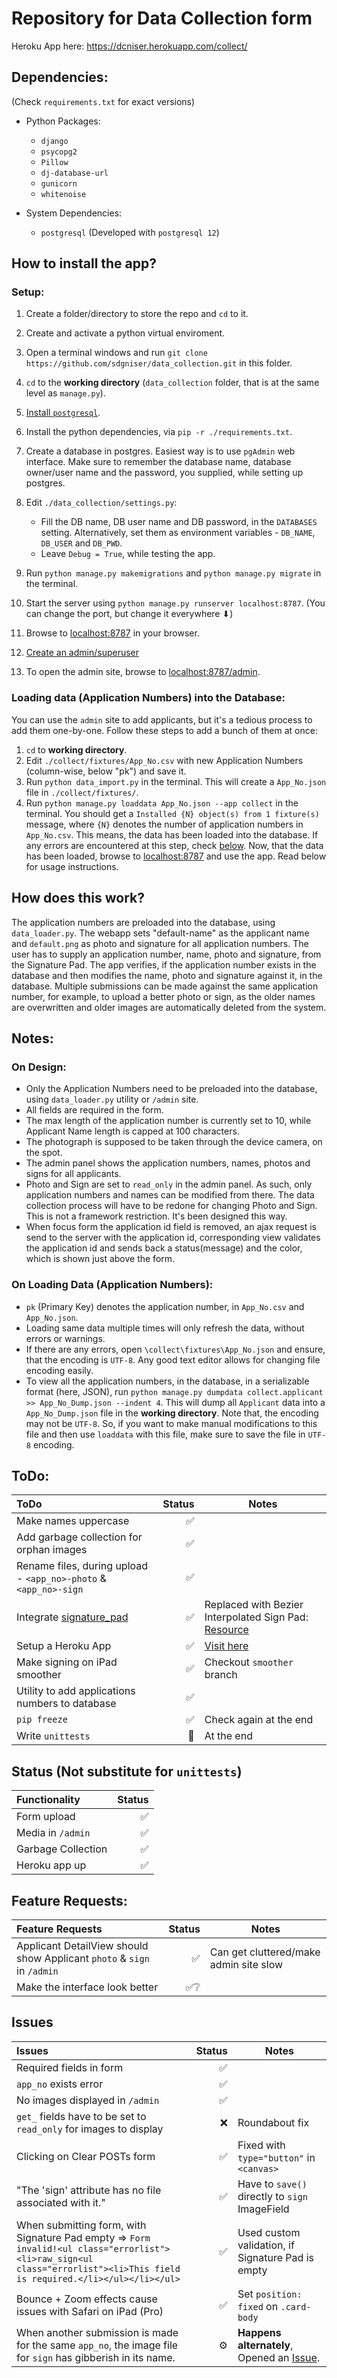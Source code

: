 # Repository for Data Collection form

Heroku App here: https://dcniser.herokuapp.com/collect/

## Dependencies:
(Check `requirements.txt` for exact versions)

* Python Packages:
  * `django`
  * `psycopg2`
  * `Pillow`
  * `dj-database-url`
  * `gunicorn`
  * `whitenoise`

* System Dependencies:
  * `postgresql` (Developed with `postgresql 12`)


## How to install the app?

### Setup:
1. Create a folder/directory to store the repo and `cd` to it.
2. Create and activate a python virtual enviroment.
3. Open a terminal windows and run `git clone https://github.com/sdgniser/data_collection.git` in this folder.
4. `cd` to the **working directory** (`data_collection` folder, that is at the same level as `manage.py`).
5. [Install `postgresql`](https://www.postgresql.org/download/).
6. Install the python dependencies, via `pip -r ./requirements.txt`.
7. Create a database in postgres. Easiest way is to use `pgAdmin` web interface. Make sure to remember the database name, database owner/user name and the password, you supplied, while setting up postgres.
8. Edit `./data_collection/settings.py`:
   * Fill the DB name, DB user name and DB password, in the `DATABASES` setting. Alternatively, set them as environment variables - `DB_NAME`, `DB_USER` and `DB_PWD`.
   * Leave `Debug = True`, while testing the app.

9.  Run `python manage.py makemigrations` and `python manage.py migrate` in the terminal.
10. Start the server using `python manage.py runserver localhost:8787`. (You can change the port, but change it everywhere ⬇)
11. Browse to [localhost:8787](localhost:8787) in your browser.
12. [Create an admin/superuser](https://docs.djangoproject.com/en/3.0/intro/tutorial02/#creating-an-admin-user)
13. To open the admin site, browse to [localhost:8787/admin](localhost:8787/admin).

### Loading data (Application Numbers) into the Database:

You can use the `admin` site to add applicants, but it's a tedious process to add them one-by-one. Follow these steps to add a bunch of them at once:

1. `cd` to **working directory**.
2. Edit `./collect/fixtures/App_No.csv` with new Application Numbers (column-wise, below "pk") and save it.
3. Run `python data_import.py` in the terminal. This will create a `App_No.json` file in `./collect/fixtures/`.
4. Run `python manage.py loaddata App_No.json --app collect` in the terminal. You should get a `Installed {N} object(s) from 1 fixture(s)` message, where `{N}` denotes the number of application numbers in `App_No.csv`. This means, the data has been loaded into the database. If any errors are encountered at this step, check [below](#on-loading-data-application-numbers).
Now, that the data has been loaded, browse to [localhost:8787](localhost:8787) and use the app. Read below for usage instructions.


## How does this work?

The application numbers are preloaded into the database, using `data_loader.py`. The webapp sets "default-name" as the applicant name and `default.png` as photo and signature for all application numbers. The user has to supply an application number, name, photo and signature, from the Signature Pad. The app verifies, if the application number exists in the database and then modifies the name, photo and signature against it, in the database. Multiple submissions can be made against the same application number, for example, to upload a better photo or sign, as the older names are overwritten and older images are automatically deleted from the system.


## Notes:

### On Design:
* Only the Application Numbers need to be preloaded into the database, using `data_loader.py` utility or `/admin` site.
* All fields are required in the form.
* The max length of the application number is currently set to 10, while Applicant Name length is capped at 100 characters.
* The photograph is supposed to be taken through the device camera, on the spot.
* The admin panel shows the application numbers, names, photos and signs for all applicants.
* Photo and Sign are set to `read_only` in the admin panel. As such, only application numbers and names can be modified from there. The data collection process will have to be redone for changing Photo and Sign. This is not a framework restriction. It's been designed this way.
* When focus form the application id field is removed, an ajax request is send to the server with the application id, corresponding view validates the application id and sends back a status(message) and the color, which is shown just above the form.

### On Loading Data (Application Numbers):
* `pk` (Primary Key) denotes the application number, in `App_No.csv` and `App_No.json`.
* Loading same data multiple times will only refresh the data, without errors or warnings.
* If there are any errors, open `\collect\fixtures\App_No.json` and ensure, that the encoding is `UTF-8`. Any good text editor allows for changing file encoding easily.
* To view all the application numbers, in the database, in a serializable format (here, JSON), run `python manage.py dumpdata collect.applicant >> App_No_Dump.json --indent 4`. This will dump all `Applicant` data into a `App_No_Dump.json` file in the **working directory**. Note that, the encoding may not be `UTF-8`. So, if you want to make manual modifications to this file and then use `loaddata` with this file, make sure to save the file in `UTF-8` encoding.


## ToDo:

| ToDo | Status | Notes |
|:---|---:|---|
| Make names uppercase | ✅ | |
| Add garbage collection for orphan images | ✅ | |
| Rename files, during upload - `<app_no>-photo` & `<app_no>-sign` | ✅ | |
| Integrate [signature_pad](https://github.com/szimek/signature_pad) | ✅ | Replaced with Bezier Interpolated Sign Pad: [Resource](https://github.com/thread-pond/signature-pad) |
| Setup a Heroku App | ✅ | [Visit here](https://dcniser.herokuapp.com/collect/) |
| Make signing on iPad smoother | ✅ | Checkout `smoother` branch |
| Utility to add applications numbers to database | ✅ | |
| `pip freeze` | ✅ | Check again at the end |
| Write `unittests` | 👀 | At the end |

## Status (Not substitute for `unittests`)

| Functionality | Status |
|:---|---:|
| Form upload | ✅ |
| Media in `/admin` | ✅ |
| Garbage Collection | ✅ |
| Heroku app up | ✅ |

## Feature Requests:

| Feature Requests | Status | Notes |
|:---|---:|---|
| Applicant DetailView should show Applicant `photo` & `sign` in `/admin` | ✅ | Can get cluttered/make admin site slow |
| Make the interface look better | ✅❔ | |

## Issues

| Issues | Status | Notes |
|:---|---:|----|
| Required fields in form | ✅ |
| `app_no` exists error | ✅ |
| No images displayed in `/admin` | ✅ |
| `get_` fields have to be set to `read_only` for images to display | ❌ | Roundabout fix |
| Clicking on Clear POSTs form | ✅ | Fixed with `type="button"` in `<canvas>`
| "The 'sign' attribute has no file associated with it." | ✅ | Have to `save()` directly to `sign` ImageField
| When submitting form, with Signature Pad empty => `Form invalid!<ul class="errorlist"><li>raw_sign<ul class="errorlist"><li>This field is required.</li></ul></li></ul>` | ✅ | Used custom validation, if Signature Pad is empty |
| Bounce + Zoom effects cause issues with Safari on iPad (Pro) | ✅ | Set `position: fixed` on `.card-body` |
| When another submission is made for the same `app_no`, the image file for `sign` has gibberish in its name. | ⚙ | **Happens alternately**, Opened an [Issue](https://github.com/sdgniser/data_collection/issues/1). |
